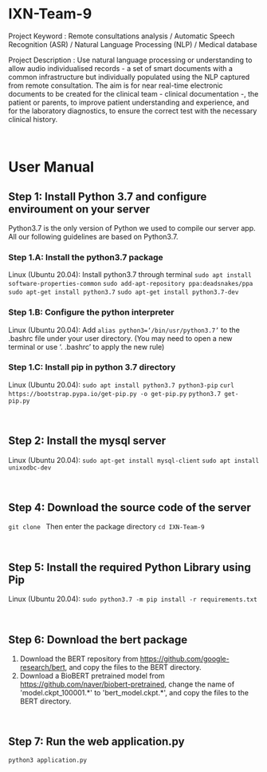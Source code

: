 # IXN-Team-9

Project Keyword : Remote consultations analysis / Automatic Speech Recognition (ASR) / Natural Language Processing (NLP) / Medical database

Project Description : Use natural language processing or understanding to allow audio individualised records - a set of smart documents with a common infrastructure but individually populated using the NLP captured from remote consultation. The aim is for near real-time electronic documents to be created for the clinical team - clinical documentation -, the patient or parents, to improve patient understanding and experience, and for the laboratory diagnostics, to ensure the correct test with the necessary clinical history.

&nbsp;
&nbsp;
&nbsp;

# User Manual

## Step 1: Install Python 3.7 and configure enviroument on your server
Python3.7 is the only version of Python we used to compile our server app. All our following guidelines are based on Python3.7.

### Step 1.A: Install the python3.7 package
Linux (Ubuntu 20.04): Install python3.7 through terminal 
`sudo apt install software-properties-common`
`sudo add-apt-repository ppa:deadsnakes/ppa`
`sudo apt-get install python3.7`
`sudo apt-get install python3.7-dev`

### Step 1.B: Configure the python interpreter

Linux (Ubuntu 20.04): Add `alias python3=‘/bin/usr/python3.7’` to the .bashrc file under your user directory. (You may need to open a new terminal or use ‘. .bashrc’ to apply the new rule)

### Step 1.C: Install pip in python 3.7 directory
Linux (Ubuntu 20.04):   `sudo apt install python3.7 python3-pip`
`curl https://bootstrap.pypa.io/get-pip.py -o get-pip.py`
                      `python3.7 get-pip.py`

&nbsp;

## Step 2: Install the mysql server
Linux (Ubuntu 20.04): `sudo apt-get install mysql-client`
                      `sudo apt install unixodbc-dev`

&nbsp;

## Step 4: Download the source code of the server
`git clone `
Then enter the package directory `cd IXN-Team-9`

&nbsp;

## Step 5: Install the required Python Library using Pip
Linux (Ubuntu 20.04): `sudo python3.7 -m pip install -r requirements.txt`

&nbsp;

## Step 6: Download the bert package
1. Download the BERT repository from https://github.com/google-research/bert, 
    and copy the files to the BERT directory.
1. Download a BioBERT pretrained model from https://github.com/naver/biobert-pretrained, 
    change the name of 'model.ckpt_100001.\*' to 'bert_model.ckpt.\*',
    and copy the files to the BERT directory.

&nbsp;

## Step 7: Run the web application.py
`python3 application.py`
